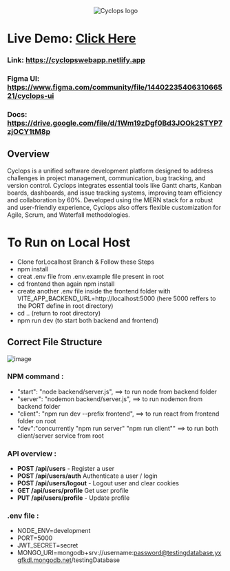 <p align="center">
    <img src="https://i.imgur.com/L67hMEe.png" alt="Cyclops logo">
</p>


# Live Demo: [Click Here](https://cyclopswebapp.netlify.app)
### Link: https://cyclopswebapp.netlify.app
### Figma UI: https://www.figma.com/community/file/1440223540631066521/cyclops-ui
### Docs: https://drive.google.com/file/d/1Wm19zDgf0Bd3JOOk2STYP7zjOCY1tM8p

## Overview
Cyclops is a unified software development platform designed to address challenges in project management, communication, bug tracking, and version control. Cyclops integrates essential tools like Gantt charts, Kanban boards, dashboards, and issue tracking systems, improving team efficiency and collaboration by 60%. Developed using the MERN stack for a robust and user-friendly experience, Cyclops also offers flexible customization for Agile, Scrum, and Waterfall methodologies.

# To Run on Local Host
- Clone forLocalhost Branch & Follow these Steps
- npm install
- creat .env file from .env.example file present in root 
- cd frontend then again npm install
- create another .env file inside the frontend folder with VITE_APP_BACKEND_URL=http://localhost:5000 (here 5000 reffers to the PORT define in root directory)
- cd .. (return to root directory)
- npm run dev (to start both backend and frontend)

## Correct File Structure
![image](https://github.com/user-attachments/assets/c684f582-fd96-41fb-8ed4-0f5d45b9af26)



### NPM command :

- "start": "node backend/server.js", ==> to run node from backend folder
- "server": "nodemon backend/server.js", ==> to run nodemon from backend folder
- "client": "npm run dev --prefix frontend", ==> to run react from frontend folder on root
- "dev":"concurrently \"npm run server\" \"npm run client\"" ==> to run both client/server service from root

### API overview :

- **POST /api/users** - Register a user
- **POST /api/users/auth** Authenticate a user / login
- **POST /api/users/logout** - Logout user and clear cookies
- **GET /api/users/profile** Get user profile
- **PUT /api/users/profile** - Update profile

### .env file :

- NODE_ENV=development
- PORT=5000
- JWT_SECRET=secret
- MONGO_URI=mongodb+srv://username:password@testingdatabase.yxgfkdl.mongodb.net/testingDatabase
